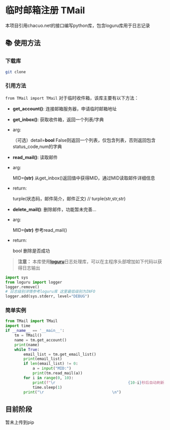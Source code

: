 # 临时邮箱注册 TMail
本项目引用chacuo.net的接口编写python库，包含loguru库用于日志记录

## :books: 使用方法

### 下载库
```bash
git clone 
```

### 引用方法
`from TMail import TMail`
对于临时收件箱，该库主要有以下方法：
- **get_account()**: 连接邮箱服务器，申请临时邮箱地址
- **get_inbox()**: 获取收件箱，返回一个列表/字典
 - arg: 

    （可选）detail=**bool** False则返回一个列表，仅包含列表，否则返回包含status_code,num的字典

- **read_mail()**: 读取邮件
 - arg:

    MID=**(str)** 从get_inbox()返回值中获得MID，通过MID读取邮件详细信息

 - return:

    turple(状态码，邮件简介，邮件正文) // turple(str,str,str)

- **delete_mail()**: 删除邮件，功能暂未完善...
 - arg:

    MID=**(str)** 参考read_mail()

 - return:
 
    bool 删除是否成功


> **注意：**
> 本库使用[**loguru**]("https://github.com/Delgan/loguru")日志处理库，可以在主程序头部增加如下代码以获得日志输出
```python
import sys
from loguru import logger
logger.remove()
# 日志级别详情参考loguru库 这里最低级别为INFO
logger.add(sys.stderr, level="DEBUG") 
```

### 简单实例
```python
from TMail import TMail
import time
if __name__ == '__main__':
    tm = TMail()
    name = tm.get_account()
    print(name)
    while True:
        email_list = tm.get_email_list()
        print(email_list)
        if len(email_list) != 0:
            a = input("MID:")
            print(tm.read_mail(a))
        for i in range(0, 10):
            print(f"\r                                {10-i}秒后自动刷新...", end="", flush=True)
            time.sleep(1)
        print("\r                              \n")
```
## 目前阶段
暂未上传到pip